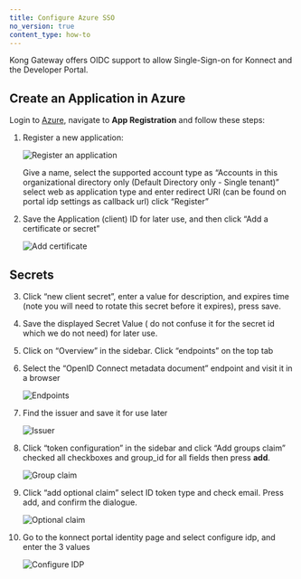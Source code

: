 ```yaml
---
title: Configure Azure SSO 
no_version: true
content_type: how-to
---
```


Kong Gateway offers OIDC support to allow Single-Sign-on for Konnect and the Developer Portal.


## Create an Application in Azure

Login to [Azure](https://portal.azure.com/), navigate to **App Registration** and follow these steps: 

1. Register a new application:

    ![Register an application](/assets/images/docs/konnect/azure/app-registration.png)

    Give a name, select the supported account type as “Accounts in this organizational directory only (Default Directory only - Single tenant)” 
    select web as application type and enter redirect URI (can be found on portal idp settings as callback url) 
    click “Register”

2. Save the Application (client) ID  for later use, and then click “Add a certificate or secret” 

   ![Add certificate](/assets/images/docs/konnect/azure/add-certificate.png)

## Secrets 
3. Click “new client secret”, enter a value for description, and expires time (note you will need to rotate this secret before it expires), press save.

4. Save the displayed Secret Value ( do not confuse it for the secret id which we do not need) for later use.

5. Click on “Overview” in the sidebar. Click “endpoints” on the top tab

6. Select the “OpenID Connect metadata document” endpoint and visit it in a browser

    ![Endpoints](/assets/images/docs/konnect/azure/endpoints.png)

7.  Find the issuer and save it for use later

    ![Issuer](/assets/images/docs/konnect/azure/issuer.png)

8. Click “token configuration” in the sidebar and click “Add groups claim” checked all checkboxes and group_id for all fields then press **add**. 
    
    ![Group claim](/assets/images/docs/konnect/azure/group-claim.png)

9. Click “add optional claim” select ID token type and check email. Press add, and confirm the dialogue.

    ![Optional claim](/assets/images/docs/konnect/azure/optional-claim.png)

10. Go to the konnect portal identity page and select configure idp, and enter the 3 values

    ![Configure IDP](/assets/images/docs/konnect/azure/configure-idp.png)